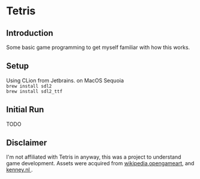 # Tetris


## Introduction

Some basic game programming to get myself familiar with how this works.

## Setup

Using CLion from Jetbrains. on MacOS Sequoia  
`brew install sdl2`  
`brew install sdl2_ttf`

## Initial Run
TODO


## Disclaimer

I'm not affiliated with Tetris in anyway, this was a project to understand game development.
Assets were acquired from [wikipedia](https://en.wikipedia.org/wiki/Tetris),[opengameart](https://opengameart.org),  and [kenney.nl ](https://kenney.nl).

